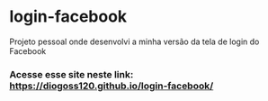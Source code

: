 # login-facebook
Projeto pessoal onde desenvolvi a minha versão da tela de login do Facebook

### Acesse esse site neste link: https://diogoss120.github.io/login-facebook/
